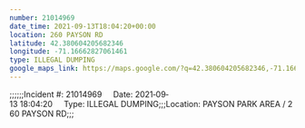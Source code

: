 ```yaml
---
number: 21014969
date_time: 2021-09-13T18:04:20+00:00
location: 260 PAYSON RD
latitude: 42.380604205682346
longitude: -71.16662827061461
type: ILLEGAL DUMPING
google_maps_link: https://maps.google.com/?q=42.380604205682346,-71.16662827061461
---
```


;;;;;;Incident #: 21014969     Date: 2021‐09‐13 18:04:20     Type: ILLEGAL DUMPING;;;Location: PAYSON PARK AREA / 260 PAYSON RD;;;
